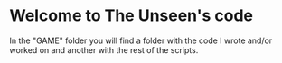 # Welcome to The Unseen's code

In the "GAME" folder you will find a folder with the code I wrote and/or worked on and another with the rest of the scripts.

